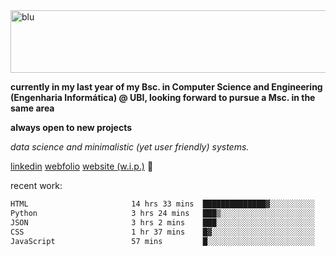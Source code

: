 
<img width="1415" height="100" alt="blu" src="https://github.com/rdsilva01/rdsilva01/assets/101207588/deb060e5-d035-4f09-b511-e3f50605b207">

**currently in my last year of my Bsc. in Computer Science and Engineering (Engenharia Informática) @ UBI, looking forward to pursue a Msc. in the same area**

**always open to new projects**

*data science and minimalistic (yet user friendly) systems.*

[linkedin](https://www.linkedin.com/in/rodrigo-silva-455b291bb/)
[webfolio](https://rdsilva01.github.io/portfolio-resume)
[website (w.i.p.)](https://rdsilva01.github.io/) 🏁

<!-- ![](https://komarev.com/ghpvc/?username=rdsilva01) -->

recent work:
<!--START_SECTION:waka-->

```txt
HTML                       14 hrs 33 mins  ██████████████▓░░░░░░░░░░   58.26 %
Python                     3 hrs 24 mins   ███▒░░░░░░░░░░░░░░░░░░░░░   13.66 %
JSON                       3 hrs 2 mins    ███░░░░░░░░░░░░░░░░░░░░░░   12.15 %
CSS                        1 hr 37 mins    █▓░░░░░░░░░░░░░░░░░░░░░░░   06.51 %
JavaScript                 57 mins         █░░░░░░░░░░░░░░░░░░░░░░░░   03.86 %
```

<!--END_SECTION:waka-->

